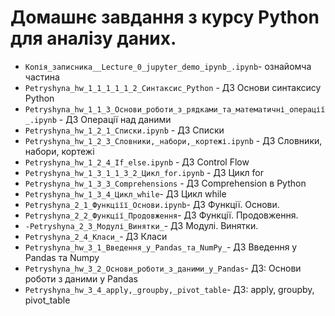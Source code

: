 # Домашнє завдання з курсу Python для аналізу даних. 
- `Копія_записника__Lecture_0_jupyter_demo_ipynb_.ipynb`- ознайомча частина
- `Petryshyna_hw_1_1_1_1_1_2_Cинтаксис_Python` - ДЗ Основи синтаксису Python
- `Petryshyna_hw_1_1_3_Основи_роботи_з_рядками_та_математичні_операції_.ipynb` - ДЗ Операції над даними
- `Petryshyna_hw_1_2_1_Списки.ipynb` - ДЗ Списки
- `Petryshyna_hw_1_2_3_Словники,_набори,_кортежі.ipynb` - ДЗ Словники, набори, кортежі
- `Petryshyna_hw_1_2_4_If_else.ipynb` - ДЗ Control Flow 
- `Petryshyna_hw_1_3_1_1_3_2_Цикл_for.ipynb` - ДЗ Цикл for
- `Petryshyna_hw_1_3_3_Comprehensions` - ДЗ Comprehension в Python
- `Petryshyna_hw_1_3_4_Цикл_while`- ДЗ Цикл while
- `Petryshyna_2_1_Функціїї_Основи.ipynb`- ДЗ Функції. Основи.
- `Petryshyna_2_2_Функції_Продовження`- ДЗ Функції. Продовження.
- `-Petryshyna_2_3_Модулі_Винятки_`- ДЗ Модулі. Винятки.
- `Petryshyna_2_4_Класи_`- ДЗ Класи
- `Petryshyna_hw_3_1_Введення_у_Pandas_та_NumPy_`- ДЗ Введення у Pandas та Numpy
- `Petryshyna_hw_3_2_Основи_роботи_з_даними_у_Pandas`- ДЗ: Основи роботи з даними у Pandas
- `Petryshyna_hw_3_4_apply,_groupby,_pivot_table`- ДЗ: apply, groupby, pivot_table
